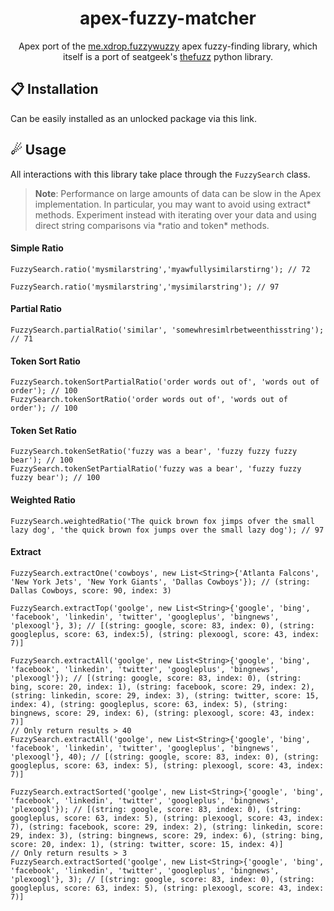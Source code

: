 <p align="center">
  <h1 align="center">apex-fuzzy-matcher</h2>
</p>

<div align="center">
    Apex port of the <a href="https://github.com/xdrop/fuzzywuzzy">me.xdrop.fuzzywuzzy</a> apex fuzzy-finding library, which itself is a port of seatgeek's <a href="https://github.com/seatgeek/thefuzz">thefuzz</a> python library.
</div>

## 📋 Installation

Can be easily installed as an unlocked package via this link.

## ☄ Usage

All interactions with this library take place through the `FuzzySearch` class.

> **Note**: Performance on large amounts of data can be slow in the Apex implementation. In particular, you may want to avoid using extract\* methods. Experiment instead with iterating over your data and using direct string comparisons via \*ratio and token\* methods.

#### Simple Ratio

```apex
FuzzySearch.ratio('mysmilarstring','myawfullysimilarstirng'); // 72

FuzzySearch.ratio('mysmilarstring','mysimilarstring'); // 97
```

#### Partial Ratio

```apex
FuzzySearch.partialRatio('similar', 'somewhresimlrbetweenthisstring'); // 71
```

#### Token Sort Ratio

```apex
FuzzySearch.tokenSortPartialRatio('order words out of', 'words out of order'); // 100
FuzzySearch.tokenSortRatio('order words out of', 'words out of order'); // 100
```

#### Token Set Ratio

```apex
FuzzySearch.tokenSetRatio('fuzzy was a bear', 'fuzzy fuzzy fuzzy bear'); // 100
FuzzySearch.tokenSetPartialRatio('fuzzy was a bear', 'fuzzy fuzzy fuzzy bear'); // 100
```

#### Weighted Ratio

```apex
FuzzySearch.weightedRatio('The quick brown fox jimps ofver the small lazy dog', 'the quick brown fox jumps over the small lazy dog'); // 97
```

#### Extract

```apex
FuzzySearch.extractOne('cowboys', new List<String>{'Atlanta Falcons', 'New York Jets', 'New York Giants', 'Dallas Cowboys'}); // (string: Dallas Cowboys, score: 90, index: 3)
```

```apex
FuzzySearch.extractTop('goolge', new List<String>{'google', 'bing', 'facebook', 'linkedin', 'twitter', 'googleplus', 'bingnews', 'plexoogl'}, 3); // [(string: google, score: 83, index: 0), (string: googleplus, score: 63, index:5), (string: plexoogl, score: 43, index: 7)]
```

```apex
FuzzySearch.extractAll('goolge', new List<String>{'google', 'bing', 'facebook', 'linkedin', 'twitter', 'googleplus', 'bingnews', 'plexoogl'}); // [(string: google, score: 83, index: 0), (string: bing, score: 20, index: 1), (string: facebook, score: 29, index: 2), (string: linkedin, score: 29, index: 3), (string: twitter, score: 15, index: 4), (string: googleplus, score: 63, index: 5), (string: bingnews, score: 29, index: 6), (string: plexoogl, score: 43, index: 7)]
// Only return results > 40
FuzzySearch.extractAll('goolge', new List<String>{'google', 'bing', 'facebook', 'linkedin', 'twitter', 'googleplus', 'bingnews', 'plexoogl'}, 40); // [(string: google, score: 83, index: 0), (string: googleplus, score: 63, index: 5), (string: plexoogl, score: 43, index: 7)]
```

```apex
FuzzySearch.extractSorted('goolge', new List<String>{'google', 'bing', 'facebook', 'linkedin', 'twitter', 'googleplus', 'bingnews', 'plexoogl'}); // [(string: google, score: 83, index: 0), (string: googleplus, score: 63, index: 5), (string: plexoogl, score: 43, index: 7), (string: facebook, score: 29, index: 2), (string: linkedin, score: 29, index: 3), (string: bingnews, score: 29, index: 6), (string: bing, score: 20, index: 1), (string: twitter, score: 15, index: 4)]
// Only return results > 3
FuzzySearch.extractSorted('goolge', new List<String>{'google', 'bing', 'facebook', 'linkedin', 'twitter', 'googleplus', 'bingnews', 'plexoogl'}, 3); // [(string: google, score: 83, index: 0), (string: googleplus, score: 63, index: 5), (string: plexoogl, score: 43, index: 7)]
```
